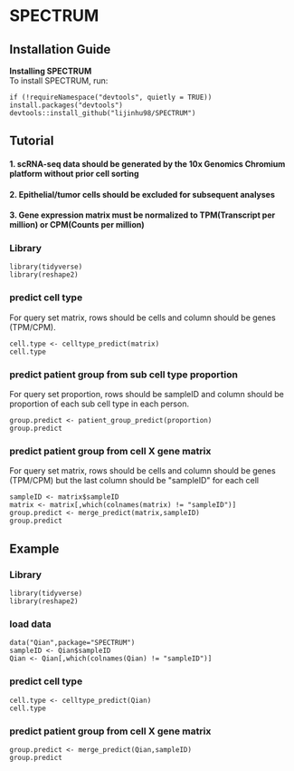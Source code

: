 # SPECTRUM

## Installation Guide
**Installing SPECTRUM**  
To install SPECTRUM, run:
```
if (!requireNamespace("devtools", quietly = TRUE)) install.packages("devtools")
devtools::install_github("lijinhu98/SPECTRUM")
```

## Tutorial
#### 1. scRNA-seq data should be generated by the 10x Genomics Chromium platform without prior cell sorting
#### 2. Epithelial/tumor cells should be excluded for subsequent analyses
#### 3. Gene expression matrix must be normalized to TPM(Transcript per million) or CPM(Counts per million)

### Library
```
library(tidyverse)
library(reshape2)
```
### predict cell type
For query set matrix, rows should be cells and column should be genes (TPM/CPM).
```
cell.type <- celltype_predict(matrix)
cell.type
```
### predict patient group from sub cell type proportion
For query set proportion, rows should be sampleID and column should be proportion of each sub cell type in each person.
```
group.predict <- patient_group_predict(proportion)
group.predict
```
### predict patient group from cell X gene matrix
For query set matrix, rows should be cells and column should be genes (TPM/CPM) but the last column should be "sampleID" for each cell
```
sampleID <- matrix$sampleID
matrix <- matrix[,which(colnames(matrix) != "sampleID")]
group.predict <- merge_predict(matrix,sampleID)
group.predict
```

## Example
### Library
```
library(tidyverse)
library(reshape2)
```
### load data
```
data("Qian",package="SPECTRUM")
sampleID <- Qian$sampleID
Qian <- Qian[,which(colnames(Qian) != "sampleID")]
```
### predict cell type
```
cell.type <- celltype_predict(Qian)
cell.type
```
### predict patient group from cell X gene matrix
```
group.predict <- merge_predict(Qian,sampleID)
group.predict
```
